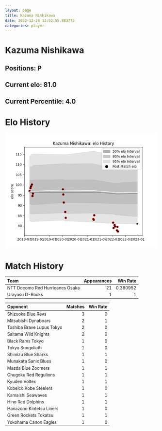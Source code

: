 ```yaml
---  
layout: page  
title: Kazuma Nishikawa  
date: 2022-12-28 12:52:55.883775  
categories: player  
---
```

# Kazuma Nishikawa

## Positions: P

## Current elo: 81.0

## Current Percentile: 4.0

# Elo History


![elo history](history_KazumaNishikawa.png)
# Match History


| Team                            |   Appearances |   Win Rate |
|:--------------------------------|--------------:|-----------:|
| NTT Docomo Red Hurricanes Osaka |            21 |   0.380952 |
| Urayasu D-Rocks                 |             1 |   1        |

| Opponent                  |   Matches |   Win Rate |
|:--------------------------|----------:|-----------:|
| Shizuoka Blue Revs        |         3 |          0 |
| Mitsubishi Dynaboars      |         2 |          1 |
| Toshiba Brave Lupus Tokyo |         2 |          0 |
| Saitama Wild Knights      |         2 |          0 |
| Black Rams Tokyo          |         1 |          0 |
| Tokyo Sungoliath          |         1 |          0 |
| Shimizu Blue Sharks       |         1 |          1 |
| Munakata Sanix Blues      |         1 |          0 |
| Mazda Blue Zoomers        |         1 |          1 |
| Chugoku Red Regulions     |         1 |          1 |
| Kyuden Voltex             |         1 |          1 |
| Kobelco Kobe Steelers     |         1 |          0 |
| Kamaishi Seawaves         |         1 |          1 |
| Hino Red Dolphins         |         1 |          1 |
| Hanazono Kintetsu Liners  |         1 |          0 |
| Green Rockets Tokatsu     |         1 |          1 |
| Yokohama Canon Eagles     |         1 |          0 |